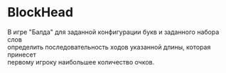 # BlockHead  
В игре "Балда" для заданной конфигурации букв и заданного набора слов  
определить последовательность ходов указанной длины, которая принесет  
первому игроку наибольшее количество очков. 